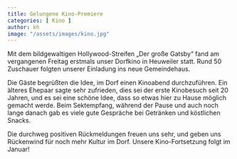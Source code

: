 ```yaml
---
title: Gelungene Kino-Premiere
categories: [ Kino ]
author: kh
image: "/assets/images/kino.jpg"
---
```


Mit dem bildgewaltigen Hollywood-Streifen „Der große Gatsby“ fand am vergangenen Freitag erstmals unser Dorfkino in Heuweiler statt. Rund 50 Zuschauer folgten unserer Einladung ins neue Gemeindehaus.

Die Gäste begrüßten die Idee, im Dorf einen Kinoabend durchzuführen. Ein älteres Ehepaar sagte sehr zufrieden, dies sei der erste Kinobesuch seit 20 Jahren, und es sei eine schöne Idee, dass so etwas hier zu Hause möglich gemacht werde. Beim Sektempfang, während der Pause und auch noch lange danach gab es viele gute Gespräche bei Getränken und köstlichen Snacks.

Die durchweg positiven Rückmeldungen freuen uns sehr, und geben uns Rückenwind für noch mehr Kultur im Dorf. Unsere Kino-Fortsetzung folgt im Januar!
